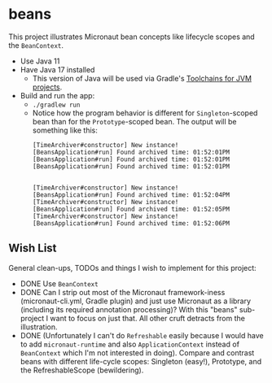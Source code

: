 # beans

This project illustrates Micronaut bean concepts like lifecycle scopes and the `BeanContext`.

* Use Java 11
* Have Java 17 installed
  * This version of Java will be used via Gradle's [Toolchains for JVM projects](https://docs.gradle.org/current/userguide/toolchains.html).  
* Build and run the app:
  * `./gradlew run`
  * Notice how the program behavior is different for `Singleton`-scoped bean than for the `Prototype`-scoped bean. The
    output will be something like this:
    ```
    [TimeArchiver#constructor] New instance!
    [BeansApplication#run] Found archived time: 01:52:01PM
    [BeansApplication#run] Found archived time: 01:52:01PM
    [BeansApplication#run] Found archived time: 01:52:01PM
    
    
    [TimeArchiver#constructor] New instance!
    [BeansApplication#run] Found archived time: 01:52:04PM
    [TimeArchiver#constructor] New instance!
    [BeansApplication#run] Found archived time: 01:52:05PM
    [TimeArchiver#constructor] New instance!
    [BeansApplication#run] Found archived time: 01:52:06PM
    ```
  
## Wish List

General clean-ups, TODOs and things I wish to implement for this project:

* DONE Use `BeanContext`
* DONE Can I strip out most of the Micronaut framework-iness (micronaut-cli.yml, Gradle plugin) and just use Micronaut
  as a library (including its required annotation processing)? With this "beans" sub-project I want to focus on just
  that. All other cruft detracts from the illustration.
* DONE (Unfortunately I can't do `Refreshable` easily because I would have to add `micronaut-runtime` and also
  `ApplicationContext` instead of `BeanContext` which I'm not interested in doing). Compare and contrast beans with
  different life-cycle scopes: Singleton (easy!), Prototype, and the RefreshableScope (bewildering).
